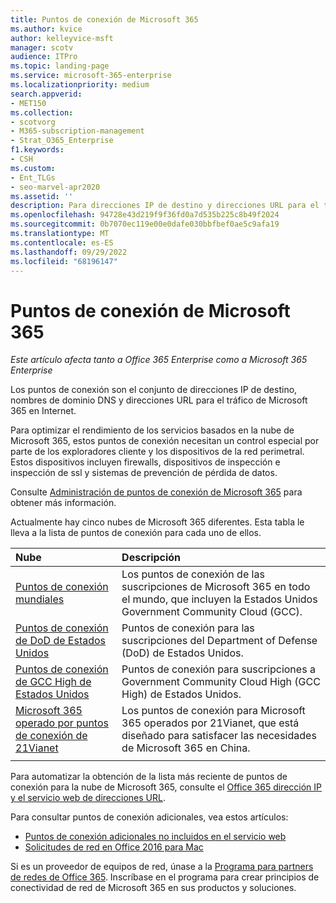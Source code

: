```yaml
---
title: Puntos de conexión de Microsoft 365
ms.author: kvice
author: kelleyvice-msft
manager: scotv
audience: ITPro
ms.topic: landing-page
ms.service: microsoft-365-enterprise
ms.localizationpriority: medium
search.appverid:
- MET150
ms.collection:
- scotvorg
- M365-subscription-management
- Strat_O365_Enterprise
f1.keywords:
- CSH
ms.custom:
- Ent_TLGs
- seo-marvel-apr2020
ms.assetid: ''
description: Para direcciones IP de destino y direcciones URL para el tráfico de Microsoft 365, use esta lista de artículos para los puntos de conexión de Internet de las diferentes nubes de Microsoft 365.
ms.openlocfilehash: 94728e43d219f9f36fd0a7d535b225c8b49f2024
ms.sourcegitcommit: 0b7070ec119e00e0dafe030bbfbef0ae5c9afa19
ms.translationtype: MT
ms.contentlocale: es-ES
ms.lasthandoff: 09/29/2022
ms.locfileid: "68196147"
---
```

# <a name="microsoft-365-endpoints"></a>Puntos de conexión de Microsoft 365

*Este artículo afecta tanto a Office 365 Enterprise como a Microsoft 365 Enterprise*

Los puntos de conexión son el conjunto de direcciones IP de destino, nombres de dominio DNS y direcciones URL para el tráfico de Microsoft 365 en Internet. 

Para optimizar el rendimiento de los servicios basados en la nube de Microsoft 365, estos puntos de conexión necesitan un control especial por parte de los exploradores cliente y los dispositivos de la red perimetral. Estos dispositivos incluyen firewalls, dispositivos de inspección e inspección de ssl y sistemas de prevención de pérdida de datos.

Consulte [Administración de puntos de conexión de Microsoft 365](managing-office-365-endpoints.md) para obtener más información.

Actualmente hay cinco nubes de Microsoft 365 diferentes. Esta tabla le lleva a la lista de puntos de conexión para cada uno de ellos.

| Nube | Descripción |
|:-------|:-----|
| [Puntos de conexión mundiales](urls-and-ip-address-ranges.md) | Los puntos de conexión de las suscripciones de Microsoft 365 en todo el mundo, que incluyen la Estados Unidos Government Community Cloud (GCC). |
| [Puntos de conexión de DoD de Estados Unidos](microsoft-365-u-s-government-dod-endpoints.md) | Puntos de conexión para las suscripciones del Department of Defense (DoD) de Estados Unidos. |
| [Puntos de conexión de GCC High de Estados Unidos](microsoft-365-u-s-government-gcc-high-endpoints.md) | Puntos de conexión para suscripciones a Government Community Cloud High (GCC High) de Estados Unidos. |
| [Microsoft 365 operado por puntos de conexión de 21Vianet](urls-and-ip-address-ranges-21vianet.md) | Los puntos de conexión para Microsoft 365 operados por 21Vianet, que está diseñado para satisfacer las necesidades de Microsoft 365 en China. |
|||

Para automatizar la obtención de la lista más reciente de puntos de conexión para la nube de Microsoft 365, consulte el [Office 365 dirección IP y el servicio web de direcciones URL](microsoft-365-ip-web-service.md).

Para consultar puntos de conexión adicionales, vea estos artículos:

- [Puntos de conexión adicionales no incluidos en el servicio web](additional-office365-ip-addresses-and-urls.md)
- [Solicitudes de red en Office 2016 para Mac](network-requests-in-office-2016-for-mac.md)

Si es un proveedor de equipos de red, únase a la [Programa para partners de redes de Office 365](microsoft-365-networking-partner-program.md). Inscríbase en el programa para crear principios de conectividad de red de Microsoft 365 en sus productos y soluciones. 
